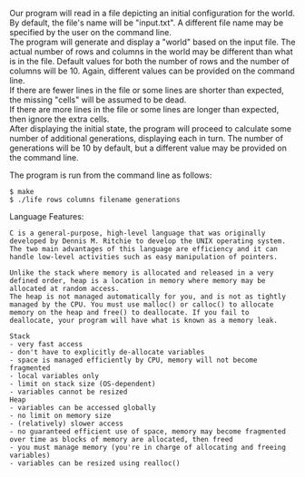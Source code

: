 Our program will read in a file depicting an initial configuration for the world. By default, the file's name will be "input.txt". A different file name may be specified by the user on the command line. <br/>
The program will generate and display a "world" based on the input file. The actual number of rows and columns in the world may be different than what is in the file. Default values for both the number of rows and the number of columns will be 10. Again, different values can be provided on the command line.<br/>
If there are fewer lines in the file or some lines are shorter than expected, the missing "cells" will be assumed to be dead.<br/>
If there are more lines in the file or some lines are longer than expected, then ignore the extra cells.<br/>
After displaying the initial state, the program will proceed to calculate some number of additional generations, displaying each in turn. The number of generations will be 10 by default, but a different value may be provided on the command line.

The program is run from the command line as follows:
```
$ make
$ ./life rows columns filename generations
```

Language Features:
```
C is a general-purpose, high-level language that was originally developed by Dennis M. Ritchie to develop the UNIX operating system.
The two main advantages of this language are efficiency and it can handle low-level activities such as easy manipulation of pointers.

Unlike the stack where memory is allocated and released in a very defined order, heap is a location in memory where memory may be allocated at random access.
The heap is not managed automatically for you, and is not as tightly managed by the CPU. You must use malloc() or calloc() to allocate memory on the heap and free() to deallocate. If you fail to deallocate, your program will have what is known as a memory leak.

Stack
- very fast access
- don't have to explicitly de-allocate variables
- space is managed efficiently by CPU, memory will not become fragmented
- local variables only
- limit on stack size (OS-dependent)
- variables cannot be resized
Heap
- variables can be accessed globally
- no limit on memory size
- (relatively) slower access
- no guaranteed efficient use of space, memory may become fragmented over time as blocks of memory are allocated, then freed
- you must manage memory (you're in charge of allocating and freeing variables)
- variables can be resized using realloc()
```